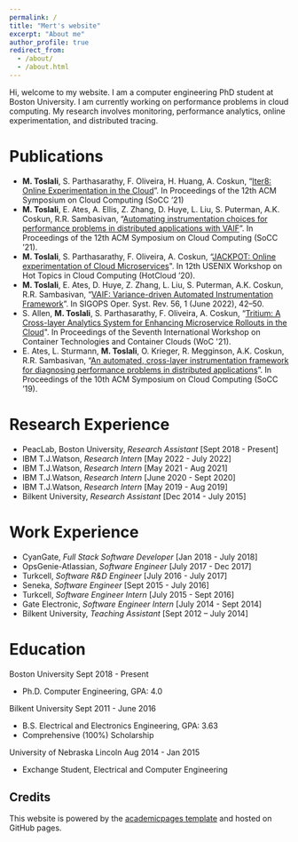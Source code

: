 ```yaml
---
permalink: /
title: "Mert's website"
excerpt: "About me"
author_profile: true
redirect_from: 
  - /about/
  - /about.html
---
```


Hi, welcome to my website. I am a computer engineering PhD student at Boston University. I am currently working on performance problems in cloud computing. My research involves monitoring, performance analytics, online experimentation, and distributed tracing. 


Publications
======
+ **M. Toslali**, S. Parthasarathy, F. Oliveira, H. Huang, A. Coskun, “[Iter8: Online Experimentation in
the Cloud](https://dl.acm.org/doi/abs/10.1145/3472883.3486984)”. In Proceedings of the 12th ACM Symposium on Cloud Computing (SoCC ’21)
+ **M. Toslali**, E. Ates, A. Ellis, Z. Zhang, D. Huye, L. Liu, S. Puterman, A.K. Coskun, R.R. Sambasivan,
“[Automating instrumentation choices for performance problems in distributed applications with
VAIF](https://dl.acm.org/doi/10.1145/3472883.3487000)”. In Proceedings of the 12th ACM Symposium on Cloud Computing (SoCC ’21).
+ **M. Toslali**, S. Parthasarathy, F. Oliveira, A. Coskun, “[JACKPOT: Online experimentation of Cloud Microservices](https://www.usenix.org/conference/hotcloud20/presentation/toslali)". In 12th USENIX Workshop on Hot Topics in Cloud Computing (HotCloud ’20).
+ **M. Toslali**, E. Ates, D. Huye, Z. Zhang, L. Liu, S. Puterman, A.K. Coskun, R.R. Sambasivan,
“[VAIF: Variance-driven Automated Instrumentation Framework](https://dl.acm.org/doi/abs/10.1145/3544497.3544504)”. In SIGOPS Oper. Syst. Rev. 56, 1 (June 2022), 42–50.
+ S. Allen, **M. Toslali**, S. Parthasarathy, F. Oliveira, A. Coskun, “[Tritium: A Cross-layer Analytics System for Enhancing Microservice Rollouts in the Cloud](https://dl.acm.org/doi/abs/10.1145/3493649.3493656)". In Proceedings of the Seventh International Workshop on Container Technologies and Container Clouds (WoC '21).
+ E. Ates, L. Sturmann, **M. Toslali**, O. Krieger, R. Megginson, A.K. Coskun, R.R. Sambasivan, “[An
automated, cross-layer instrumentation framework for diagnosing performance problems in distributed
applications](https://dl.acm.org/doi/10.1145/3357223.3362704)”. In Proceedings of the 10th ACM Symposium on Cloud Computing
(SoCC ’19).

Research Experience
======

+ PeacLab, Boston University, *Research Assistant*                [Sept 2018 - Present]
+ IBM T.J.Watson, *Research Intern*                                [May 2022 - July 2022]
+ IBM T.J.Watson, *Research Intern*                                [May 2021 - Aug 2021]
+ IBM T.J.Watson, *Research Intern*                                [June 2020 - Sept 2020]
+ IBM T.J.Watson, *Research Intern*                                [May 2019 - Aug 2019]
+ Bilkent University, *Research Assistant*                         [Dec 2014 - July 2015]


Work Experience
======

+ CyanGate, *Full Stack Software Developer* [Jan 2018 - July 2018]
+ OpsGenie-Atlassian, *Software Engineer* [July 2017 - Dec 2017]
+ Turkcell, *Software R&D Engineer* [July 2016 - July 2017]
+ Seneka, *Software Engineer* [Sept 2015 - July 2016]
+ Turkcell, *Software Engineer Intern* [July 2015 - Sept 2016]
+ Gate Electronic, *Software Engineer Intern* [July 2014 - Sept 2014]
+ Bilkent University, *Teaching Assistant* [Sept 2012 – July 2014]

Education
======
Boston University Sept 2018 - Present
+ Ph.D. Computer Engineering, GPA: 4.0

Bilkent University Sept 2011 - June 2016
+ B.S. Electrical and Electronics Engineering, GPA: 3.63
+ Comprehensive (100%) Scholarship

University of Nebraska Lincoln Aug 2014 - Jan 2015
+ Exchange Student, Electrical and Computer Engineering

Credits
------
This website is powered by the [academicpages template](https://github.com/academicpages/academicpages.github.io) and hosted on GitHub pages.
